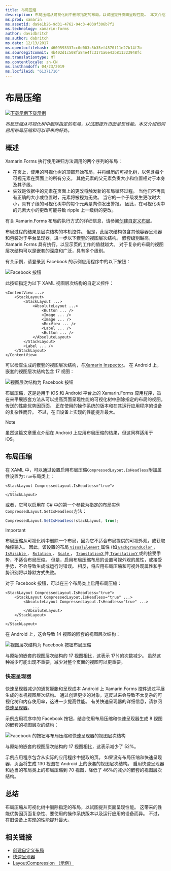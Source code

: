 ```yaml
---
title: 布局压缩
description: 布局压缩从可视化树中删除指定的布局，以试图提升页面呈现性能。 本文介绍如何启用布局压缩和可以带来的好处。
ms.prod: xamarin
ms.assetid: da9e1b26-9d31-4762-94c3-4039f306b7f2
ms.technology: xamarin-forms
author: davidbritch
ms.author: dabritch
ms.date: 12/13/2017
ms.openlocfilehash: 4609593337cc0d003c5b35ef4570f11e27b14f7b
ms.sourcegitcommit: 4b402d1c508fa84e4fc3171a6e43b811323948fc
ms.translationtype: MT
ms.contentlocale: zh-CN
ms.lasthandoff: 04/23/2019
ms.locfileid: "61371716"
---
```

# <a name="layout-compression"></a>布局压缩

[![下载示例](~/media/shared/download.png)下载示例](https://developer.xamarin.com/samples/xamarin-forms/userinterface/layoutcompression/)

_布局压缩从可视化树中删除指定的布局，以试图提升页面呈现性能。本文介绍如何启用布局压缩和可以带来的好处。_

## <a name="overview"></a>概述

Xamarin.Forms 执行使用递归方法调用的两个序列的布局：

- 在页上，使用的可视化树的顶部开始布局，并将经历的可视化树，以包含每个可视元素在页面上的所有分支。 其他元素的父元素负责大小和位置相对于本身及其子级。
- 失效是依据中的元素在页面上的更改将触发新的布局循环过程。 当他们不再具有正确的大小或位置时，元素将被视为无效。 当它的一个子级发生更改时大小，具有子级的可视化树中的每个元素是向你发出警报。 因此，在可视化树中的元素大小的更改可能导致 ripple 上一级树的更改。

有关 Xamarin.Forms 布局的执行方式的详细信息，请参阅[创建自定义布局](~/xamarin-forms/user-interface/layouts/custom.md)。

布局过程的结果是层次结构的本机控件。 但是，此层次结构包含其他容器呈现器和包装对于平台呈现器，进一步以下嵌套的视图层次结构。 嵌套级别越高，Xamarin.Forms 具有执行，以显示页的工作的值就越大。 对于复杂的布局的视图层次结构可以是嵌套的深度和广泛，具有多个级别。

有关示例，请登录到 Facebook 的示例应用程序中的以下按钮：

![](layout-compression-images/facebook-button.png "Facebook 按钮")

此按钮指定为以下 XAML 视图层次结构的自定义控件：

```xaml
<ContentView ...>
    <StackLayout>
        <StackLayout ...>
            <AbsoluteLayout ...>
                <Button ... />    
                <Image ... />
                <Image ... />
                <BoxView ... />
                <Label ... />
                <Button ... />
            </AbsoluteLayout>
        </StackLayout>
        <Label ... />
    </StackLayout>    
</ContentView>
```

可以检查生成的嵌套的视图层次结构，与[Xamarin Inspector](~/tools/inspector/index.md)。 在 Android 上，嵌套的视图层次结构包含 17 视图：

![](layout-compression-images/no-compression.png "视图层次结构为 Facebook 按钮")

布局压缩，这是适用于 iOS 和 Android 平台上的 Xamarin.Forms 应用程序，旨在来平展嵌套方法从可以提高页面呈现性能的可视化树中删除指定的布局的视图。 传送的性能优势因页面、 正在使用的操作系统的版本和在其运行应用程序的设备的复杂性而异。 不过，在旧设备上实现的性能提升最大。

> [!NOTE]
> 虽然这篇文章重点介绍在 Android 上应用布局压缩的结果，但这同样适用于 iOS。

## <a name="layout-compression"></a>布局压缩

在 XAML 中，可以通过设置启用布局压缩`CompressedLayout.IsHeadless`附加属性设置为`true`布局类上：

```xaml
<StackLayout CompressedLayout.IsHeadless="true">
  ...
</StackLayout>   
```

或者，它可以启用在 C# 中的第一个参数为指定的布局实例`CompressedLayout.SetIsHeadless`方法：

```csharp
CompressedLayout.SetIsHeadless(stackLayout, true);
```

> [!IMPORTANT]
> 布局压缩从可视化树中删除一个布局，因为它不适合布局提供的可视外观，或获取触控输入。 因此，该设置的布局[ `VisualElement` ](xref:Xamarin.Forms.VisualElement)属性 (如[ `BackgroundColor` ](xref:Xamarin.Forms.VisualElement.BackgroundColor)， [ `IsVisible` ](xref:Xamarin.Forms.VisualElement.IsVisible)， [ `Rotation` ](xref:Xamarin.Forms.VisualElement.Rotation)， [ `Scale` ](xref:Xamarin.Forms.VisualElement.Scale)， [ `TranslationX` ](xref:Xamarin.Forms.VisualElement.TranslationX)并[ `TranslationY` ](xref:Xamarin.Forms.VisualElement.TranslationY)或的接受手势，不适合布局压缩。 但是，启用布局压缩布局的设置可视外观的属性，或接受手势，不会导致生成或运行时错误。 相反，将应用布局压缩和可视外观属性和手势识别将以静默方式失败。

对于 Facebook 按钮，可以在三个布局类上启用布局压缩：

```xaml
<StackLayout CompressedLayout.IsHeadless="true">
    <StackLayout CompressedLayout.IsHeadless="true" ...>
        <AbsoluteLayout CompressedLayout.IsHeadless="true" ...>
            ...
        </AbsoluteLayout>
    </StackLayout>
    ...
</StackLayout>  
```

在 Android 上，这会导致 14 视图的嵌套的视图层次结构：

![](layout-compression-images/layout-compression.png "视图层次结构为 Facebook 按钮布局压缩")

与原始的嵌套的视图层次结构的 17 视图相比，这表示 17%的次数减少。 虽然这种减少可能出现不重要，减少对整个页面的视图可以更重要。

### <a name="fast-renderers"></a>快速呈现器

快速呈现器减少的通货膨胀和呈现成本 Android 上 Xamarin.Forms 控件通过平展生成的本机视图层次结构。 通过创建更少的对象，这反过来会导致不太复杂的可视化树和内存使用率，这进一步提高性能。 有关快速呈现器的详细信息，请参阅[快速呈现器](~/xamarin-forms/internals/fast-renderers.md)。

示例应用程序中的 Facebook 按钮，结合使用布局压缩和快速呈现器生成 8 视图的嵌套的视图层次的结构：

![](layout-compression-images/layout-compression-with-fast-renderers.png "Facebook 的按钮与布局压缩和快速呈现器的视图层次结构")

与原始的嵌套的视图层次结构的 17 视图相比，这表示减少了 52%。

示例应用程序包含从实际的应用程序中提取的页。 如果没有布局压缩和快速呈现器，页面将生成 130 视图在 Android 上的嵌套的视图层次结构。 启用快速呈现器和适当的布局类上的布局压缩到 70 视图，降低了 46%的减少的嵌套的视图层次结构。

## <a name="summary"></a>总结

布局压缩从可视化树中删除指定的布局，以试图提升页面呈现性能。 这带来的性能优势因页面复杂性、要使用的操作系统版本以及运行应用的设备而异。 不过，在旧设备上实现的性能提升最大。


## <a name="related-links"></a>相关链接

- [创建自定义布局](~/xamarin-forms/user-interface/layouts/custom.md)
- [快速呈现器](~/xamarin-forms/internals/fast-renderers.md)
- [LayoutCompression （示例）](https://developer.xamarin.com/samples/xamarin-forms/userinterface/layoutcompression/)
